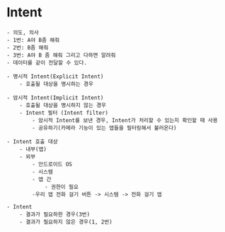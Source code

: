 # Intent
    - 의도, 의사
    - 1번: A야 B좀 해줘
    - 2번: B좀 해줘
    - 3번: A야 B 좀 해줘 그리고 다하면 알려줘
    - 데이터를 같이 전달할 수 있다.    

    - 명시적 Intent(Explicit Intent)
        - 호출될 대상을 명시하는 경우

    - 암시적 Intent(Implicit Intent)
        - 호출될 대상을 명시하지 않는 경우
        - Intent 필터 (Intent filter)
            - 암시적 Intent를 보낸 경우, Intent가 처리할 수 있는지 확인할 때 사용
            - 공유하기(카메라 기능이 있는 앱들을 필터링해서 불러온다)

    - Intent 호출 대상
        - 내부(앱)                                                                                                                  
        - 외부
            - 안드로이드 OS
            - 시스템
            - 앱 간
                - 권한이 필요
            -우리 앱 전화 걸기 버튼 -> 시스템 -> 전화 걸기 앱

    - Intent
        - 결과가 필요하한 경우(3번)
        - 결과가 필요하지 않은 경우(1, 2번)
